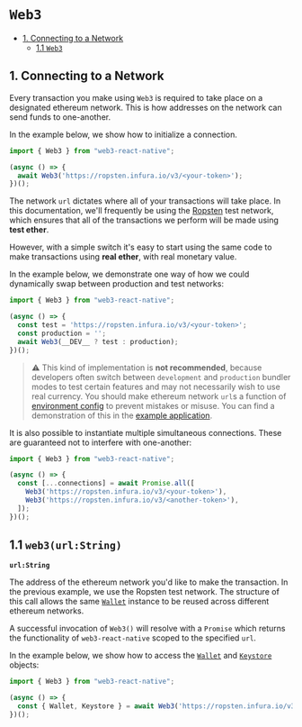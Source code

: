 # `Web3`
  - [1. Connecting to a Network](#connecting)
    - [1.1 `Web3`](#web3)

## <a name="connecting"></a>1. Connecting to a Network

Every transaction you make using `Web3` is required to take place on a designated ethereum network. This is how addresses on the network can send funds to one-another.

In the example below, we show how to initialize a connection.

```javascript
import { Web3 } from "web3-react-native";

(async () => {
  await Web3('https://ropsten.infura.io/v3/<your-token>');
})();
```

The network `url` dictates where all of your transactions will take place. In this documentation, we'll frequently be using the [Ropsten](https://ropsten.etherscan.io/) test network, which ensures that all of the transactions we perform will be made using **test ether**.

However, with a simple switch it's easy to start using the same code to make transactions using **real ether**, with real monetary value.

In the example below, we demonstrate one way of how we could dynamically swap between production and test networks:

```javascript
import { Web3 } from "web3-react-native";

(async () => {
  const test = 'https://ropsten.infura.io/v3/<your-token>';
  const production = '';
  await Web3(__DEV__ ? test : production);
})();
```

> ⚠️ This kind of implementation is **not recommended**, because developers often switch between `development` and `production` bundler modes to test certain features and may not necessarily wish to use real currency. You should make ethereum network `url`s a function of [environment config](https://github.com/zetachang/react-native-dotenv) to prevent mistakes or misuse. You can find a demonstration of this in the [example application](../example/App.js).

It is also possible to instantiate multiple simultaneous connections. These are guaranteed not to interfere with one-another:

```javascript
import { Web3 } from "web3-react-native";

(async () => {
  const [...connections] = await Promise.all([
    Web3('https://ropsten.infura.io/v3/<your-token>'),
    Web3('https://ropsten.infura.io/v3/<another-token>'),
  ]);
})();
```

## <a name="web3"></a>1.1 `web3(url:String)`

**`url:String`**

The address of the ethereum network you'd like to make the transaction. In the previous example, we use the Ropsten test network. The structure of this call allows the same [`Wallet`](./wallet.md) instance to be reused across different ethereum networks.

A successful invocation of `Web3()` will resolve with a `Promise` which returns the functionality of `web3-react-native` scoped to the specified `url`.

In the example below, we show how to access the [`Wallet`](./wallet.md) and [`Keystore`](./keystore.md) objects:

```javascript
import { Web3 } from "web3-react-native";

(async () => {
  const { Wallet, Keystore } = await Web3('https://ropsten.infura.io/v3/<your-token>');
})();
```
